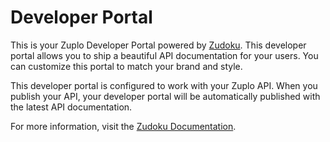 # Developer Portal

This is your Zuplo Developer Portal powered by [Zudoku](https://zudoku.dev). This developer portal
allows you to ship a beautiful API documentation for your users. You can customize this portal to
match your brand and style.

This developer portal is configured to work with your Zuplo API. When you publish your API, your
developer portal will be automatically published with the latest API documentation.

For more information, visit the [Zudoku Documentation](https://zudoku.dev/docs).
